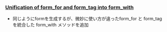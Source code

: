 ### [Unification of form_for and form_tag into form_with](https://github.com/rails/rails/pull/26976)

* 同じようにformを生成するが、微妙に使い方が違ったform_for と form_tagを統合した form_with メソッドを追加
